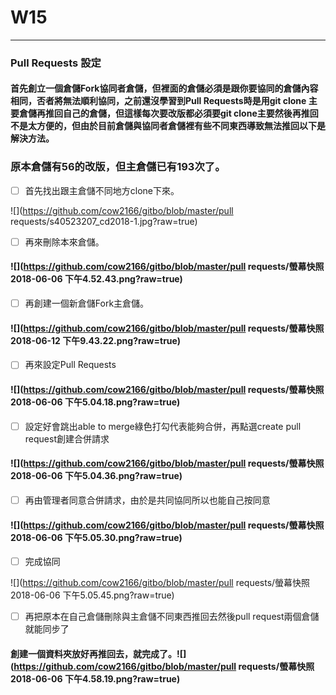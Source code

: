 # W15

---

### **Pull Requests 設定**

#### 首先創立一個倉儲Fork協同者倉儲，但裡面的倉儲必須是跟你要協同的倉儲內容相同，否者將無法順利協同，之前還沒學習到Pull Requests時是用git clone 主要倉儲再推回自己的倉儲，但這樣每次要改版都必須要git clone主要然後再推回不是太方便的，但由於目前倉儲與協同者倉儲裡有些不同東西導致無法推回以下是解決方法。

### 原本倉儲有56的改版，但主倉儲已有193次了。

* [ ] 首先找出跟主倉儲不同地方clone下來。

![](https://github.com/cow2166/gitbo/blob/master/pull requests/s40523207_cd2018-1.jpg?raw=true)

* [ ] 再來刪除本來倉儲。

#### ![](https://github.com/cow2166/gitbo/blob/master/pull requests/螢幕快照 2018-06-06 下午4.52.43.png?raw=true)

* [ ] 再創建一個新倉儲Fork主倉儲。

#### ![](https://github.com/cow2166/gitbo/blob/master/pull requests/螢幕快照 2018-06-12 下午9.43.22.png?raw=true)

* [ ] 再來設定Pull Requests

#### ![](https://github.com/cow2166/gitbo/blob/master/pull requests/螢幕快照 2018-06-06 下午5.04.18.png?raw=true)

* [ ] 設定好會跳出able to merge綠色打勾代表能夠合併，再點選create pull request創建合併請求

#### ![](https://github.com/cow2166/gitbo/blob/master/pull requests/螢幕快照 2018-06-06 下午5.04.36.png?raw=true)

* [ ] 再由管理者同意合併請求，由於是共同協同所以也能自己按同意

#### ![](https://github.com/cow2166/gitbo/blob/master/pull requests/螢幕快照 2018-06-06 下午5.05.30.png?raw=true)

* [ ] 完成協同

![](https://github.com/cow2166/gitbo/blob/master/pull requests/螢幕快照 2018-06-06 下午5.05.45.png?raw=true)

* [ ] 再把原本在自己倉儲刪除與主倉儲不同東西推回去然後pull request兩個倉儲就能同步了

#### 創建一個資料夾放好再推回去，就完成了。![](https://github.com/cow2166/gitbo/blob/master/pull requests/螢幕快照 2018-06-06 下午4.58.19.png?raw=true)



